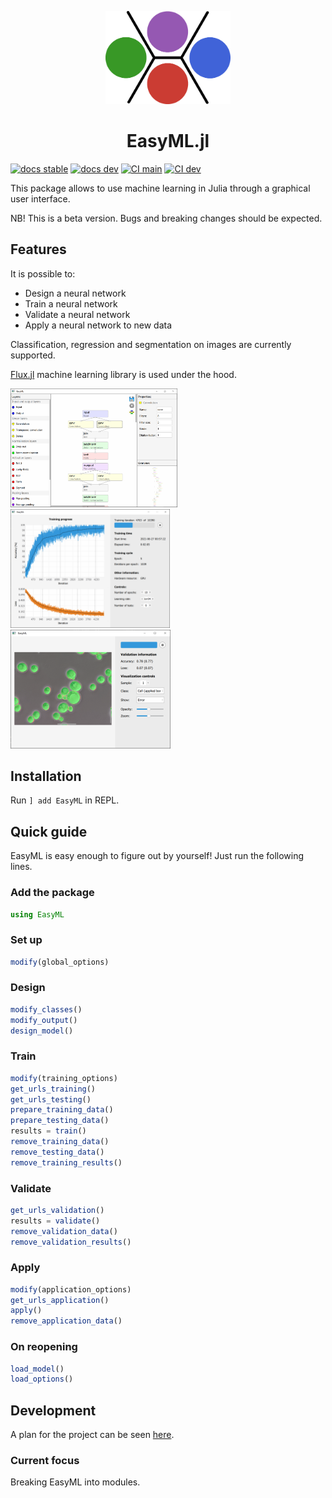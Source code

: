 <p align="center">
  <img width=200px src=https://raw.githubusercontent.com/OML-NPA/EasyML.jl/main/docs/src/assets/logo.png></img>
</p>

<h1 align="center">EasyML.jl</h1>

[![docs stable](https://img.shields.io/badge/docs-stable-blue.svg)](https://oml-npa.github.io/EasyML.jl/stable/)
[![docs dev](https://img.shields.io/badge/docs-dev-blue.svg)](https://oml-npa.github.io/EasyML.jl/dev/)
[![CI main](https://github.com/OML-NPA/EasyML.jl/actions/workflows/CI-main.yml/badge.svg)](https://github.com/OML-NPA/EasyM.jl/actions/workflows/CI-main.yml)
[![CI dev](https://github.com/OML-NPA/EasyML.jl/actions/workflows/CI-dev.yml/badge.svg)](https://github.com/OML-NPA/EasyM.jl/actions/workflows/CI-dev.yml)


This package allows to use machine learning in Julia through a graphical user interface.

NB! This is a beta version. Bugs and breaking changes should be expected.

## Features
It is possible to:
  - Design a neural network
  - Train a neural network
  - Validate a neural network
  - Apply a neural network to new data
  
Classification, regression and segmentation on images are currently supported.

[Flux.jl](https://github.com/FluxML/Flux.jl) machine learning library is used under the hood.

<img src="https://github.com/OML-NPA/EasyML.jl/blob/dev/docs/src/assets/images/design_model.png" height="190"> <img src="https://github.com/OML-NPA/EasyML.jl/blob/dev/docs/src/assets/images/train.png" height="190"> <img src="https://github.com/OML-NPA/EasyML.jl/blob/dev/docs/src/assets/images/validate2.png" height="190">

## Installation

Run `] add EasyML` in REPL.

## Quick guide

EasyML is easy enough to figure out by yourself! Just run the following lines.

### Add the package
```julia
using EasyML
```

### Set up
```julia
modify(global_options)
```

### Design
```julia
modify_classes()
modify_output()
design_model()
```

### Train
```julia
modify(training_options)
get_urls_training()
get_urls_testing()
prepare_training_data()
prepare_testing_data()
results = train()
remove_training_data()
remove_testing_data()
remove_training_results()
```

### Validate
```julia
get_urls_validation()
results = validate()
remove_validation_data()
remove_validation_results()
```

### Apply
```julia
modify(application_options)
get_urls_application()
apply()
remove_application_data()
```

### On reopening
```julia
load_model()
load_options()
```

## Development

A plan for the project can be seen [here](https://github.com/OML-NPA/EasyML.jl/projects/2).

### Current focus

Breaking EasyML into modules.
